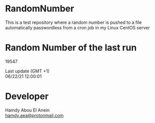 # RandomNumber    
This is a test repository where a random number is pushed to a file automatically passwordless from a cron job in my Linux CentOS server    
# Random Number of the last run   
19547
      
Last update (GMT +1)    
06/22/21 12:00:01
# Developer    
Hamdy Abou El Anein   
hamdy.aea@protonmail.com
